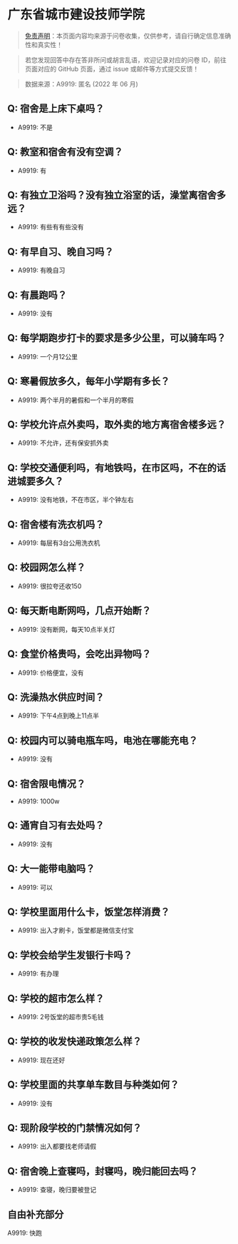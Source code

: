 # 广东省城市建设技师学院

> [免责声明](https://colleges.chat/#_3)：本页面内容均来源于问卷收集，仅供参考，请自行确定信息准确性和真实性！

> 若您发现回答中存在答非所问或胡言乱语，欢迎记录对应的问卷 ID，前往页面对应的 GitHub 页面，通过 issue 或邮件等方式提交反馈！

> 数据来源：A9919: 匿名 (2022 年 06 月)

## Q: 宿舍是上床下桌吗？

- A9919: 不是

## Q: 教室和宿舍有没有空调？

- A9919: 有

## Q: 有独立卫浴吗？没有独立浴室的话，澡堂离宿舍多远？

- A9919: 有些有有些没有

## Q: 有早自习、晚自习吗？

- A9919: 有晚自习

## Q: 有晨跑吗？

- A9919: 没有

## Q: 每学期跑步打卡的要求是多少公里，可以骑车吗？

- A9919: 一个月12公里

## Q: 寒暑假放多久，每年小学期有多长？

- A9919: 两个半月的暑假和一个半月的寒假

## Q: 学校允许点外卖吗，取外卖的地方离宿舍楼多远？

- A9919: 不允许，还有保安抓外卖

## Q: 学校交通便利吗，有地铁吗，在市区吗，不在的话进城要多久？

- A9919: 没有地铁，不在市区，半个钟左右

## Q: 宿舍楼有洗衣机吗？

- A9919: 每层有3台公用洗衣机

## Q: 校园网怎么样？

- A9919: 很拉夸还收150

## Q: 每天断电断网吗，几点开始断？

- A9919: 没有断网，每天10点半关灯

## Q: 食堂价格贵吗，会吃出异物吗？

- A9919: 价格便宜，没有

## Q: 洗澡热水供应时间？

- A9919: 下午4点到晚上11点半

## Q: 校园内可以骑电瓶车吗，电池在哪能充电？

- A9919: 没有

## Q: 宿舍限电情况？

- A9919: 1000w

## Q: 通宵自习有去处吗？

- A9919: 没有

## Q: 大一能带电脑吗？

- A9919: 可以

## Q: 学校里面用什么卡，饭堂怎样消费？

- A9919: 出入才刷卡，饭堂都是微信支付宝

## Q: 学校会给学生发银行卡吗？

- A9919: 有办理

## Q: 学校的超市怎么样？

- A9919: 2号饭堂的超市贵5毛钱

## Q: 学校的收发快递政策怎么样？

- A9919: 现在还好

## Q: 学校里面的共享单车数目与种类如何？

- A9919: 没有

## Q: 现阶段学校的门禁情况如何？

- A9919: 出入都要找老师请假

## Q: 宿舍晚上查寝吗，封寝吗，晚归能回去吗？

- A9919: 查寝，晚归要被登记

## 自由补充部分

A9919: 快跑